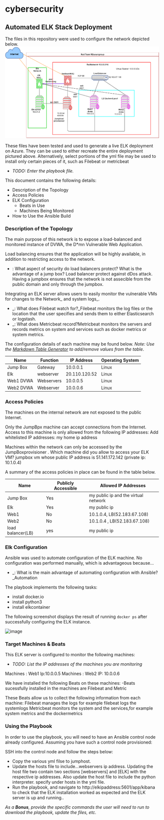 # cybersecurity
## Automated ELK Stack Deployment

The files in this repository were used to configure the network depicted below.
![azure elk project](https://github.com/sujatanayak/cybersecurity/blob/main/Diagram/Elk_project.drawio.png?raw=true)

These files have been tested and used to generate a live ELK deployment on Azure. They can be used to either recreate the entire deployment pictured above. Alternatively, select portions of the yml file may be used to install only certain pieces of it, such as Filebeat or metricbeat

  - _TODO: Enter the playbook file._

This document contains the following details:
- Description of the Topology
- Access Policies
- ELK Configuration
  - Beats in Use
  - Machines Being Monitored
- How to Use the Ansible Build


### Description of the Topology

The main purpose of this network is to expose a load-balanced and monitored instance of DVWA, the D*mn Vulnerable Web Application.

Load balancing ensures that the application will be highly available, in addition to restricting access to the network.
- : What aspect of security do load balancers protect? What is the advantage of a jump box? Load balancer  protect against dDos attack. Having a jumpbox ensures that the network is not assecible from the public domain and only through the jumpbox.

Integrating an ELK server allows users to easily monitor the vulnerable VMs for changes to the Network_ and system  logs_.
- _: What does Filebeat watch for?_Filebeat monitors the log files or the location that the user specifies and sends them to either Elasticsearch or logstash.
- _: What does Metricbeat record?Metricbeat monitors the servers and records metrics on system and services such as docker metrics or system metrics.

The configuration details of each machine may be found below.
_Note: Use the [Markdown Table Generator](http://www.tablesgenerator.com/markdown_tables) to add/remove values from the table_.

| Name     | Function | IP Address | Operating System |
|----------|----------|------------|------------------|
| Jump Box | Gateway  | 10.0.0.1   | Linux            |
| Elk       | webserver|20.110.120.52| Linux
| Web1 DVWA| Webservers|10.0.0.5   |  Linux           |
| Web2 DVWA| Webserver |10.0.0.6  |   Linux           |

### Access Policies

The machines on the internal network are not exposed to the public Internet. 

Only the JumpBpx machine can accept connections from the Internet. Access to this machine is only allowed from the following IP addresses:
 Add whitelisted IP addresses: my home ip address 

Machines within the network can only be accessed by  the JumpBoxprovisioner .
 Which machine did you allow to access your ELK VM? jumpbox vm whose public IP address is 51.141.172.142 (private ip: 10.1.0.4)

A summary of the access policies in place can be found in the table below.

| Name     | Publicly Accessible | Allowed IP Addresses |
|----------|---------------------|----------------------|
| Jump Box |    Yes              |  my public ip and the virtual network   |
|   Elk    |    Yes              |  my public ip                         |
|   Web1   |    No               | 10.1.0.4, LB(52.183.67.108)
|  Web2    |     No              | 10.1.0.4  , LB(52.183.67.108)               |
|load balancer(LB)|yes                |my public ip

### Elk Configuration

Ansible was used to automate configuration of the ELK machine. No configuration was performed manually, which is advantageous because...
- _: What is the main advantage of automating configuration with Ansible?_Automation

The playbook implements the following tasks:
- install docker.io
- install python3
- install elkcontainer


The following screenshot displays the result of running `docker ps` after successfully configuring the ELK instance.

![image](https://user-images.githubusercontent.com/6061871/133705317-d7e04c1f-c55c-4613-aed6-3a031feba302.png)
### Target Machines & Beats
This ELK server is configured to monitor the following machines:
- _TODO: List the IP addresses of the machines you are monitoring_

Machines : Web1 Ip:10.0.0.5 
Machines : Web2 IP: 10.0.0.6

We have installed the following Beats on these machines:
-Beats sucessfully installed in the machines are 
Filebeat and Metric

These Beats allow us to collect the following information from each machine:
 Filebeat manages the logs for example filebeat logs the systemlogs
 Metricbeat monitors the system and the services,for example system metrics and the dockermetrics

### Using the Playbook
In order to use the playbook, you will need to have an Ansible control node already configured. Assuming you have such a control node provisioned: 

SSH into the control node and follow the steps below:
- Copy the  various yml filse to jumphost.
- Update the hosts file to include...webservers ip address. Updating the host file two contain two sections [webservers] and [ELK] with the respective ip addresses. Also update the host file to include the python interpreter. specify under hosts in the yml file.
- Run the playbook, and navigate to http://elkipaddress:5601/app/kibana to check that the  ELK installation worked as expected and the ELK server is up and running..


_As a **Bonus**, provide the specific commands the user will need to run to download the playbook, update the files, etc._
